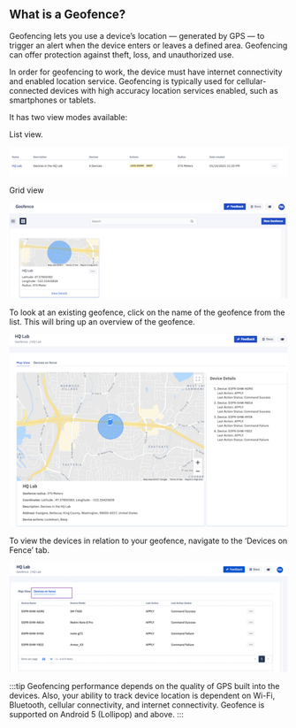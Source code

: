 ## What is a Geofence?

Geofencing lets you use a device’s location — generated by GPS — to trigger an alert when the device enters or leaves a defined area. Geofencing can offer protection against theft, loss, and unauthorized use.

In order for geofencing to work, the device must have internet connectivity and enabled location service. Geofencing is typically used for cellular-connected devices with high accuracy location services enabled, such as smartphones or tablets.

It has two view modes available: 

List view.

![list view](./images/geofenceListView.png)


Grid view

![Grid view](./images/GeofenceGridView.png)


To look at an existing geofence, click on the name of the geofence from the list. This will bring up an overview of the geofence.

![Select Geofence name](./images/geofenceDetails.png)

  

To view the devices in relation to your geofence, navigate to the ‘Devices on Fence’ tab.

![device on fence tab](./images/deviceRelation.png)

:::tip
Geofencing performance depends on the quality of GPS built into the devices. Also, your ability to track device location is dependent on Wi-Fi, Bluetooth, cellular connectivity, and internet connectivity. Geofence is supported on Android 5 (Lollipop) and above.
:::